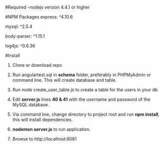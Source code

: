 

#Required
-nodejs version 4.4.1 or higher

#NPM Packages
express: ^4.10.6

mysql: ^2.5.4

body-parser: ^1.15.1

log4js: ^0.6.36

#Install
1.  Clone or download repo

2.  Run angulartest.sql in **schema** folder, preferably in PHPMyAdmin or command line.  This will create database and table.

3.	Run node create_user_table.js to create a table for the users in your db

4.  Edit **server.js** lines **40 & 41** with the username and password of the MySQL database.

5.  Via command line, change directory to project root and run **npm install**, this will install dependencies. 

6.  **nodemon server.js** to run application.

7.  Browse to http://localhost:8081
